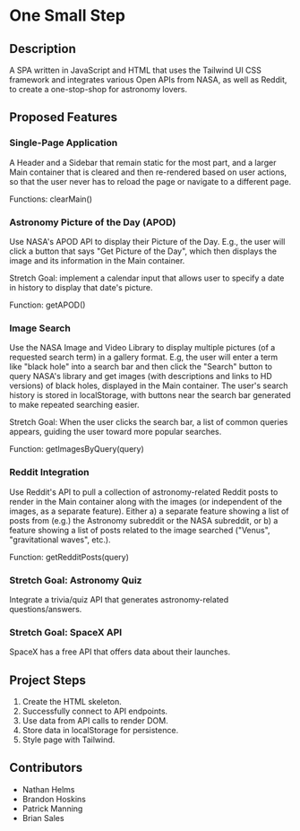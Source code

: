 # One Small Step

## Description

A SPA written in JavaScript and HTML that uses the Tailwind UI CSS framework and integrates various Open APIs from NASA, as well as Reddit, to create a one-stop-shop for astronomy lovers.

## Proposed Features

### Single-Page Application

A Header and a Sidebar that remain static for the most part, and a larger Main container that is cleared and then re-rendered based on user actions, so that the user never has to reload the page or navigate to a different page.

Functions: clearMain()

### Astronomy Picture of the Day (APOD)

Use NASA's APOD API to display their Picture of the Day. E.g., the user will click a button that says "Get Picture of the Day", which then displays the image and its information in the Main container.

Stretch Goal: implement a calendar input that allows user to specify a date in history to display that date's picture.

Function: getAPOD()

### Image Search

Use the NASA Image and Video Library to display multiple pictures (of a requested search term) in a gallery format. E.g, the user will enter a term like "black hole" into a search bar and then click the "Search" button to query NASA's library and get images (with descriptions and links to HD versions) of black holes, displayed in the Main container. The user's search history is stored in localStorage, with buttons near the search bar generated to make repeated searching easier.

Stretch Goal: When the user clicks the search bar, a list of common queries appears, guiding the user toward more popular searches.

Function: getImagesByQuery(query)

### Reddit Integration

Use Reddit's API to pull a collection of astronomy-related Reddit posts to render in the Main container along with the images (or independent of the images, as a separate feature). Either a) a separate feature showing a list of posts from (e.g.) the Astronomy subreddit or the NASA subreddit, or b) a feature showing a list of posts related to the image searched ("Venus", "gravitational waves", etc.).

Function: getRedditPosts(query)

### Stretch Goal: Astronomy Quiz

Integrate a trivia/quiz API that generates astronomy-related questions/answers.

### Stretch Goal: SpaceX API

SpaceX has a free API that offers data about their launches.

## Project Steps

1. Create the HTML skeleton.
2. Successfully connect to API endpoints.
3. Use data from API calls to render DOM.
4. Store data in localStorage for persistence.
5. Style page with Tailwind.

## Contributors

- Nathan Helms
- Brandon Hoskins
- Patrick Manning
- Brian Sales
